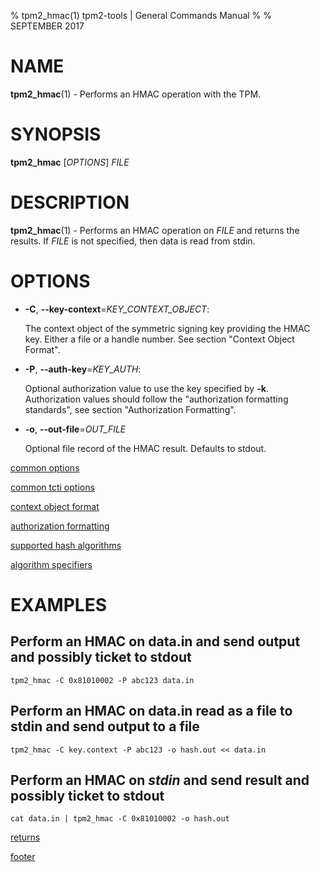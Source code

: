 % tpm2_hmac(1) tpm2-tools | General Commands Manual
%
% SEPTEMBER 2017

# NAME

**tpm2_hmac**(1) - Performs an HMAC operation with the TPM.

# SYNOPSIS

**tpm2_hmac** [*OPTIONS*] _FILE_

# DESCRIPTION

**tpm2_hmac**(1) - Performs an HMAC operation on _FILE_ and returns the results. If
_FILE_ is not specified, then data is read from stdin.

# OPTIONS

  * **-C**, **\--key-context**=_KEY\_CONTEXT\_OBJECT_:

    The context object of the symmetric signing key providing the HMAC key.
    Either a file or a handle number. See section "Context Object Format".

  * **-P**, **\--auth-key**=_KEY\_AUTH_:

    Optional authorization value to use the key specified by **-k**.
    Authorization values should follow the "authorization formatting standards",
    see section "Authorization Formatting".

  * **-o**, **\--out-file**=_OUT\_FILE_

    Optional file record of the HMAC result. Defaults to stdout.

[common options](common/options.md)

[common tcti options](common/tcti.md)

[context object format](common/ctxobj.md)

[authorization formatting](common/authorizations.md)

[supported hash algorithms](common/hash.md)

[algorithm specifiers](common/alg.md)

# EXAMPLES

## Perform an HMAC on data.in and send output and possibly ticket to stdout
```
tpm2_hmac -C 0x81010002 -P abc123 data.in
```

## Perform an HMAC on data.in read as a file to stdin and send output to a file
```
tpm2_hmac -C key.context -P abc123 -o hash.out << data.in
```

## Perform an HMAC on _stdin_ and send result and possibly ticket to stdout
```
cat data.in | tpm2_hmac -C 0x81010002 -o hash.out
```

[returns](common/returns.md)

[footer](common/footer.md)
